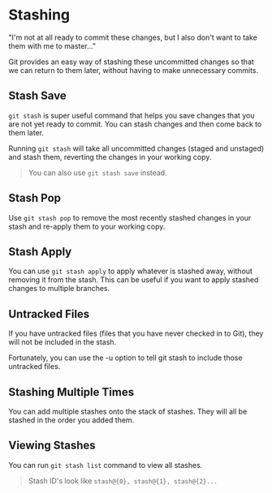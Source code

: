 # Stashing

"I'm not at all ready to commit these changes, but I also don't want to take them with me to master..."

Git provides an easy way of stashing these uncommitted changes so that we can return to them later, without having to make unnecessary commits.

## Stash Save

`git stash` is super useful command that helps you save changes that you are not yet ready to commit. You can stash changes and then come back to them later.

Running `git stash` will take all uncommitted changes (staged and unstaged) and stash them, reverting the changes in your working copy.

> You can also use `git stash save` instead.

## Stash Pop

Use `git stash pop` to remove the most recently stashed changes in your stash and re-apply them to your working copy.

## Stash Apply

You can use `git stash apply` to apply whatever is stashed away, without removing it from the stash. This can be useful if you want to apply stashed changes to multiple branches.

## Untracked Files

If you have untracked files (files that you have never checked in to Git), they will not be included in the stash.

Fortunately, you can use the -u option to tell git stash to include those untracked files.

## Stashing Multiple Times

You can add multiple stashes onto the stack of stashes. They will all be stashed in the order you added them.

## Viewing Stashes

You can run `git stash list` command to view all stashes.

> Stash ID's look like `stash@{0}, stash@{1}, stash@{2}...`
